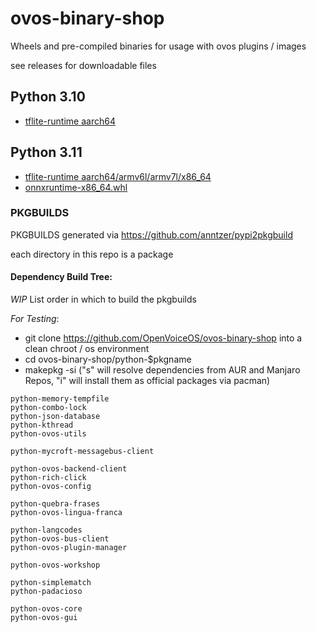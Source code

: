 # ovos-binary-shop
Wheels and pre-compiled binaries for usage with ovos plugins / images


see releases for downloadable files


## Python 3.10

- [tflite-runtime aarch64](https://github.com/OpenVoiceOS/ovos-binary-shop/releases/tag/tflite-runtime_python_3.10_aarch64.whl)


## Python 3.11

- [tflite-runtime aarch64/armv6l/armv7l/x86_64](https://github.com/OpenVoiceOS/ovos-binary-shop/releases/tag/tflite-runtime_python3.11_linux_aarch64%2Farmv6l%2Farmv7l%2Fx86_64.whl)
- [onnxruntime-x86_64.whl ](https://github.com/OpenVoiceOS/ovos-binary-shop/releases/tag/tflite-runtime_python3.11_linux_aarch64%2Farmv6l%2Farmv7l%2Fx86_64.whl)


### PKGBUILDS

PKGBUILDS generated via https://github.com/anntzer/pypi2pkgbuild

each directory in this repo is a package

#### Dependency Build Tree:

*WIP* List order in which to build the pkgbuilds

*For Testing*:
- git clone https://github.com/OpenVoiceOS/ovos-binary-shop into a clean chroot / os environment
- cd ovos-binary-shop/python-$pkgname
- makepkg -si ("s" will resolve dependencies from AUR and Manjaro Repos, "i" will install them as official packages via pacman)

```
python-memory-tempfile
python-combo-lock
python-json-database
python-kthread
python-ovos-utils

python-mycroft-messagebus-client

python-ovos-backend-client
python-rich-click
python-ovos-config

python-quebra-frases
python-ovos-lingua-franca

python-langcodes
python-ovos-bus-client
python-ovos-plugin-manager

python-ovos-workshop

python-simplematch
python-padacioso

python-ovos-core
python-ovos-gui
```
